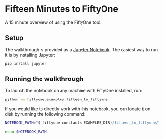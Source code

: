 # Fifteen Minutes to FiftyOne

A 15 minute overview of using the FiftyOne tool.

## Setup

The walkthrough is provided as a [Jupyter Notebook](https://jupyter.org). The
easiest way to run it is by installing Jupyter:

```sh
pip install jupyter
```

## Running the walkthrough

To launch the notebook on any machine with FiftyOne installed, run:

```sh
python -m fiftyone.examples.fifteen_to_fiftyone
```

If you would like to directly work with this notebook, you can locate it on
disk by running the following command:

```sh
NOTEBOOK_PATH="$(fiftyone constants EXAMPLES_DIR)/fifteen_to_fiftyone/15to51.ipynb"

echo $NOTEBOOK_PATH
```
